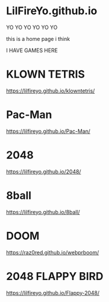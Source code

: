 # LilFireYo.github.io
YO YO YO YO YO YO

this is a home page i think 

I HAVE GAMES HERE 

# KLOWN TETRIS

https://lilfireyo.github.io/klowntetris/

# Pac-Man

https://lilfireyo.github.io/Pac-Man/

# 2048

https://lilfireyo.github.io/2048/

# 8ball

https://lilfireyo.github.io/8ball/

# DOOM

https://raz0red.github.io/webprboom/

# 2048 FLAPPY BIRD

https://lilfireyo.github.io/Flappy-2048/
